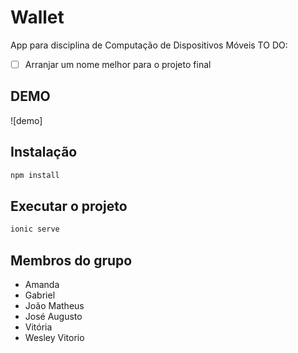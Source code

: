 # Wallet

App para disciplina de Computação de Dispositivos Móveis
TO DO:
- [ ] Arranjar um nome melhor para o projeto final

## DEMO
![demo]

## Instalação
```bash
npm install
```

## Executar o projeto

```bash
ionic serve

```

## Membros do grupo
- Amanda
- Gabriel
- João Matheus
- José Augusto
- Vitória
- Wesley Vitorio
